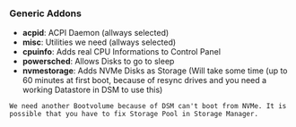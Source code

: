 ### Generic Addons

* **acpid**: ACPI Daemon (allways selected)
* **misc**: Utilities we need (allways selected)
* **cpuinfo**: Adds real CPU Informations to Control Panel
* **powersched**: Allows Disks to go to sleep
* **nvmestorage**: Adds NVMe Disks as Storage (Will take some time (up to 60 minutes at first boot, because of resync drives and you need a working Datastore in DSM to use this)

`We need another Bootvolume because of DSM can't boot from NVMe. It is possible that you have to fix Storage Pool in Storage Manager.`